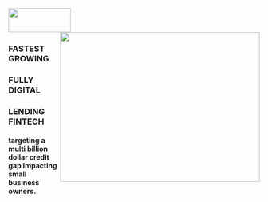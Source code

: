 <div align = "left">
<img align = "center" src="https://happyness.net/img/logo.png" style="width:125px;height:48px;"></img>
<img align = "right" src="https://cdn.dribbble.com/users/2424870/screenshots/9681857/media/e2ba35a0106e60cb0960f3963304cef8.gif" style="width:400px;height:300px;"></img>
  
### FASTEST GROWING
### FULLY DIGITAL 
### LENDING FINTECH
#### targeting a multi billion dollar credit gap impacting small business owners.
